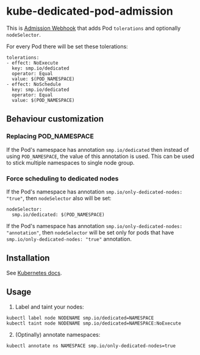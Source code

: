# kube-dedicated-pod-admission


This is [Admission Webhook](https://kubernetes.io/docs/admin/extensible-admission-controllers/#admission-webhooks) that adds Pod `tolerations` and optionally `nodeSelector`.

For every Pod there will be set these tolerations:

```
tolerations:
- effect: NoExecute
  key: smp.io/dedicated
  operator: Equal
  value: $(POD_NAMESPACE)
- effect: NoSchedule
  key: smp.io/dedicated
  operator: Equal
  value: $(POD_NAMESPACE)
```


## Behaviour customization

### Replacing POD_NAMESPACE

If the Pod's namespace has annotation `smp.io/dedicated` then instead of using `POD_NAMESPACE`, the value of this annotation is used. This can be used to stick multiple namespaces to single node group.

### Force scheduling to dedicated nodes

If the Pod's namespace has annotation `smp.io/only-dedicated-nodes: "true"`, then `nodeSelector` also will be set:

```
nodeSelector:
  smp.io/dedicated: $(POD_NAMESPACE)
```

If the Pod's namespace has annotation `smp.io/only-dedicated-nodes: "annotation"`, then `nodeSelector` will be set only for pods that have `smp.io/only-dedicated-nodes: "true"` annotation.


## Installation

See [Kubernetes docs](https://kubernetes.io/docs/admin/extensible-admission-controllers/#admission-webhooks).


## Usage

1. Label and taint your nodes:

```
kubectl label node NODENAME smp.io/dedicated=NAMESPACE
kubectl taint node NODENAME smp.io/dedicated=NAMESPACE:NoExecute
```

2. (Optinally) annotate namespaces:

```
kubectl annotate ns NAMESPACE smp.io/only-dedicated-nodes=true
```
